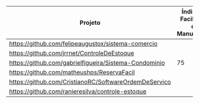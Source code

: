 | Projeto | Índice de Facilidade de Manutenção | Complexidade Ciclomática | Profundidade de Herança | Acoplamento de Classes | Linhas de Código
| ---------- | ---------- | ---------- | ---------- | ---------- | ---------- |
| https://github.com/felipeaugustox/sistema-comercio        |||||
| https://github.com/jrrnet/ControleDeEstoque               |||||
| https://github.com/gabrielfigueira/Sistema-Condominio     |75|645|8|132|3854|
| https://github.com/matheushps/ReservaFacil                |||||
| https://github.com/CristianoRC/SoftwareOrdemDeServico     |||||
| https://github.com/ranieresilva/controle-estoque          |||||
